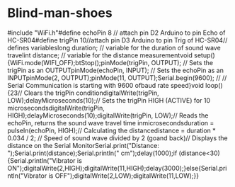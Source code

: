 # Blind-man-shoes
#include "WiFi.h"#define echoPin 8 // attach pin D2 Arduino to pin Echo of HC-SR04#define trigPin 10//attach pin D3 Arduino to pin Trig of HC-SR04// defines variableslong duration; // variable for the duration of sound wave travelint distance; // variable for the distance measurementvoid setup() {WiFi.mode(WIFI_OFF);btStop();pinMode(trigPin, OUTPUT); // Sets the trigPin as an OUTPUTpinMode(echoPin, INPUT); // Sets the echoPin as an INPUTpinMode(2, OUTPUT);pinMode(11, OUTPUT);Serial.begin(9600); // // Serial Communication is starting with 9600 ofbaud rate speed}void loop() {23// Clears the trigPin conditiondigitalWrite(trigPin, LOW);delayMicroseconds(10);// Sets the trigPin HIGH (ACTIVE) for 10 microsecondsdigitalWrite(trigPin, HIGH);delayMicroseconds(10);digitalWrite(trigPin, LOW);// Reads the echoPin, returns the sound wave travel time inmicrosecondsduration = pulseIn(echoPin, HIGH);// Calculating the distancedistance = duration * 0.034 / 2; // Speed of sound wave divided by 2 (goand back)// Displays the distance on the Serial MonitorSerial.print("Distance: ");Serial.print(distance);Serial.println(" cm");delay(1000);if (distance<30){Serial.println("Vibrator is ON");digitalWrite(2,HIGH);digitalWrite(11,HIGH);delay(3000);}else{Serial.println("Vibrator is OFF");digitalWrite(2,LOW);digitalWrite(11,LOW);}}
